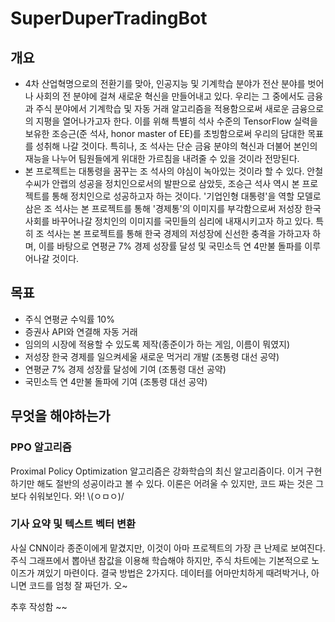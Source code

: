 # SuperDuperTradingBot

## 개요
- 4차 산업혁명으로의 전환기를 맞아, 인공지능 및 기계학습 분야가 전산 분야를 벗어나 사회의 전 분야에 걸쳐 새로운 혁신을 만들어내고 있다. 우리는 그 중에서도 금융과 주식 분야에서 기계학습 및 자동 거래 알고리즘을 적용함으로써 새로운 금융으로의 지평을 열어나가고자 한다. 이를 위해 특별히 석사 수준의 TensorFlow 실력을 보유한 조승근(준 석사, honor master of EE)를 초빙함으로써 우리의 담대한 목표를 성취해 나갈 것이다. 특히나, 조 석사는 단순 금융 분야의 혁신과 더불어 본인의 재능을 나누어 팀원들에게 위대한 가르침을 내려줄 수 있을 것이라 전망된다.
- 본 프로젝트는 대통령을 꿈꾸는 조 석사의 야심이 녹아있는 것이라 할 수 있다. 안철수씨가 안랩의 성공을 정치인으로서의 발판으로 삼았듯, 조승근 석사 역시 본 프로젝트를 통해 정치인으로 성공하고자 하는 것이다. '기업인형 대통령'을 역할 모델로 삼은 조 석사는 본 프로젝트를 통해 '경제통'의 이미지를 부각함으로써 저성장 한국사회를 바꾸어나갈 정치인의 이미지를 국민들의 심리에 내재시키고자 하고 있다. 특히 조 석사는 본 프로젝트를 통해 한국 경제의 저성장에 신선한 충격을 가하고자 하며, 이를 바탕으로 연평균 7% 경제 성장률 달성 및 국민소득 연 4만불 돌파를 이루어나갈 것이다.

## 목표
- 주식 연평균 수익률 10%
- 증권사 API와 연결해 자동 거래
- 임의의 시장에 적용할 수 있도록 제작(종준이가 하는 게임, 이름이 뭐였지)
- 저성장 한국 경제를 일으켜세울 새로운 먹거리 개발 (조통령 대선 공약)
- 연평균 7% 경제 성장률 달성에 기여 (조통령 대선 공약)
- 국민소득 연 4만불 돌파에 기여 (조통령 대선 공약)

## 무엇을 해야하는가
### PPO 알고리즘
Proximal Policy Optimization 알고리즘은 강화학습의 최신 알고리즘이다.
이거 구현하기만 해도 절반의 성공이라고 볼 수 있다.
이론은 어려울 수 있지만, 코드 짜는 것은 그보다 쉬워보인다. 와! \\(ㅇㅁㅇ)/

### 기사 요약 및 텍스트 벡터 변환
사실 CNN이라 종준이에게 맡겼지만, 이것이 아마 프로젝트의 가장 큰 난제로 보여진다.
주식 그래프에서 뽑아낸 참값을 이용해 학습해야 하지만, 주식 차트에는 기본적으로 노이즈가 껴있기 마련이다.
결국 방법은 2가지다. 데이터를 어마만치하게 때려박거나, 아니면 코드를 엄청 잘 짜던가. 오~

추후 작성함 ~~
